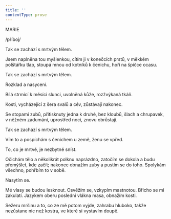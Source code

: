 ```yaml
---
title: ''
contentType: prose
---
```


MARIE

/příboj/

  

Tak se zachází s mrtvým tělem.

Jsem naplněna tou myšlenkou, cítím ji v konečcích prstů, v měkkém polštářku tlap, stoupá mnou od kotníků k čenichu, hoří na špičce ocasu.

Tak se zachází s mrtvým tělem.

Rozklad a nasycení.

Bílá strmící k měsíci slunci, uvolněná kůže, rozžvýkaná tkáň.

Kosti, vycházející z šera svalů a cév, zůstávají nakonec.

Se stopami zubů, přitisknuty jedna k druhé, bez kloubů, šlach a chrupavek, v něžném zadumání, uprostřed noci, znovu obrůstají.

Tak se zachází s mrtvým tělem.

Vím to a pospíchám s čenichem u země, ženu se vpřed.

To, co je mrtvé, je nezbytné sníst.

Očichám tělo a několikrát polknu naprázdno, zatočím se dokola a budu přemýšlet, kde začít; nakonec obnažím zuby a pustím se do toho. Spolykám všechno, pohřbím to v sobě.

Nasytím se.

Mé vlasy se budou lesknout. Osvěžím se, vzkypím mastnotou. Břicho se mi zakulatí. Jazykem oberu poslední vlákna masa, obnažím kosti.

Sežeru mršinu a to, co ze mě potom vyjde, zahrabu hluboko, takže nezůstane nic než kostra, ve které si vystavím doupě.
